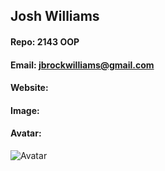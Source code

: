 ## Josh Williams
#### Repo: 2143 OOP
#### Email: jbrockwilliams@gmail.com
#### Website: 
#### Image:

#### Avatar:
![Avatar](https://cs.msutexas.edu/~griffin/zcloud/zcloud-files/einstein_avatar.png)
